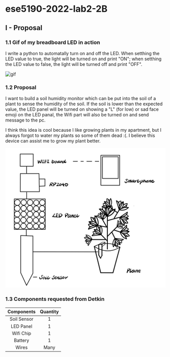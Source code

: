 # ese5190-2022-lab2-2B

## I - Proposal

### 1.1 Gif of my breadboard LED in action

I write a python to automatally turn on and off the LED. When setthing the LED value to true, the light will be turned on and print "ON"; when setthing the LED value to false, the light will be turned off and print "OFF".

<img src="./Images/led.gif" alt="gif" width="600"/>

### 1.2 Proposal
I want to build a soil humidity monitor which can be put into the soil of a plant to sense the humidity of the soil. If the soil is lower than the expected value, the LED panel will be turned on showing a "L" (for low) or sad face emoji on the LED panal, the Wifi part will also be turned on and send message to the pc.

I think this idea is cool because I like growing plants in my apartment, but I always forgot to water my plants so some of them dead :(.  I believe this device can assist me to grow my plant better.

<img src="./Images/design.jpg" alt="design" width="600"/>

### 1.3 Components requested from Detkin
Components | Quantity
:---: | :---:
Soil Sensor | 1
LED Panel | 1
Wifi Chip | 1
Battery | 1
Wires | Many
